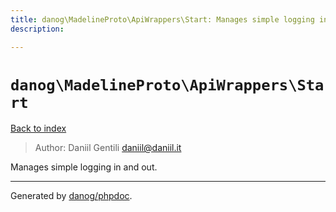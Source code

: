 ```yaml
---
title: danog\MadelineProto\ApiWrappers\Start: Manages simple logging in and out.
description: 

---
```

# `danog\MadelineProto\ApiWrappers\Start`
[Back to index](../../../index.md)

> Author: Daniil Gentili <daniil@daniil.it>  
  

Manages simple logging in and out.  




---
Generated by [danog/phpdoc](https://phpdoc.daniil.it).  